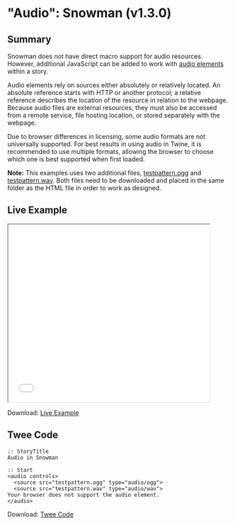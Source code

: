 # "Audio": Snowman (v1.3.0)

## Summary

Snowman does not have direct macro support for audio resources. However, additional JavaScript can be added to work with [audio elements](https://developer.mozilla.org/en-US/docs/Web/HTML/Element/audio) within a story.

Audio elements rely on sources either absolutely or relatively located. An absolute reference starts with HTTP or another protocol; a relative reference describes the location of the resource in relation to the webpage. Because audio files are external resources, they must also be accessed from a remote service, file hosting location, or stored separately with the webpage.

Due to browser differences in licensing, some audio formats are not universally supported. For best results in using audio in Twine, it is recommended to use multiple formats, allowing the browser to choose which one is best supported when first loaded.

<div class="alertbox information"><strong>Note:</strong> This examples uses two additional files, <a href="testpattern.ogg">testpattern.ogg</a> and <a href="testpattern.wav">testpattern.wav</a>. Both files need to be downloaded and placed in the same folder as the HTML file in order to work as designed.</div>

## Live Example

<section>
<iframe src="snowman_audio_example.html" height=400 width=90%></iframe>

Download: <a href="snowman_audio_example.html" target="_blank">Live Example</a>
</section>

## Twee Code

```twee
:: StoryTitle
Audio in Snowman

:: Start
<audio controls>
  <source src="testpattern.ogg" type="audio/ogg">
  <source src="testpattern.wav" type="audio/wav">
Your browser does not support the audio element.
</audio>

```

Download: <a href="snowman_audio_twee.txt" target="_blank">Twee Code</a>

